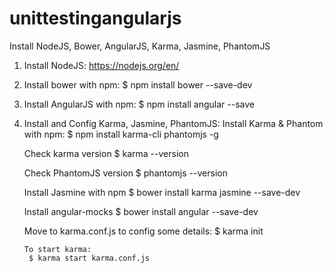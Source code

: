 # unittestingangularjs

Install NodeJS, Bower, AngularJS, Karma, Jasmine, PhantomJS

1. Install NodeJS:
	https://nodejs.org/en/
	
2. Install bower with npm:
	$ npm install bower --save-dev

3. Install AngularJS with npm:
	$ npm install angular --save

4. Install and Config Karma, Jasmine, PhantomJS:
	Install Karma & Phantom with npm:
		$ npm install karma-cli phantomjs -g
		
	Check karma version
		$ karma --version
		
	Check PhantomJS version
		$ phantomjs --version
		
	Install Jasmine with npm
		$ bower install karma jasmine --save-dev
		
	Install angular-mocks
		$ bower install angular --save-dev
		
	Move to karma.conf.js to config some details:
		$ karma init
		
       To start karma:
		$ karma start karma.conf.js

